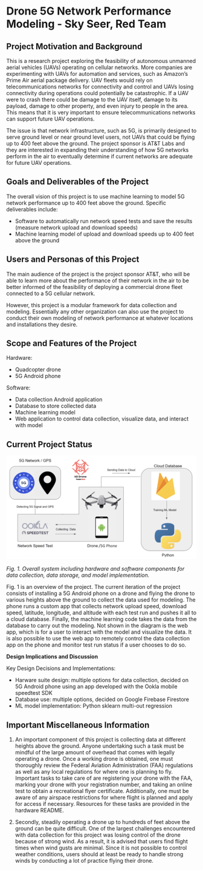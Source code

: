 # Drone 5G Network Performance Modeling  - Sky Seer, Red Team

## Project Motivation and Background

This is a research project exploring the feasibility of autonomous unmanned aerial vehicles (UAVs) operating on cellular networks. More companies are experimenting with UAVs for automation and services, such as Amazon’s Prime Air aerial package delivery. UAV fleets would rely on telecommunications networks for connectivity and control and UAVs losing connectivity during operations could potentially be catastrophic. If a UAV were to crash there could be damage to the UAV itself, damage to its payload, damage to other property, and even injury to people in the area. This means that it is very important to ensure telecommunications networks can support future UAV operations. 

The issue is that network infrastructure, such as 5G, is primarily designed to serve ground level or near ground level users, not UAVs that could be flying up to 400 feet above the ground. The project sponsor is AT&T Labs and they are interested in expanding their understanding of how 5G networks perform in the air to eventually determine if current networks are adequate for future UAV operations.


## Goals and Deliverables of the Project

The overall vision of this project is to use machine learning to model 5G network performance up to 400 feet above the ground. Specific deliverables include:

  - Software to automatically run network speed tests and save the results (measure network upload and download speeds)
  - Machine learning model of upload and download speeds up to 400 feet above the ground

## Users and Personas of this Project

The main audience of the project is the project sponsor AT&T, who will be able to learn more about the performance of their network in the air to be better informed of the feasibility of deploying a commercial drone fleet connected to a 5G cellular network.

However, this project is a modular framework for data collection and modeling. Essentially any other organization can also use the project to conduct their own modeling of network performance at whatever locations and installations they desire.

## Scope and Features of the Project

  Hardware:
  
  - Quadcopter drone 
  - 5G Android phone
  
  Software:
  
  - Data collection Android application
  - Database to store collected data
  - Machine learning model
  - Web application to control data collection, visualize data, and interact with model
 
## Current Project Status

![Image](system_diagram.png)

*Fig. 1. Overall system including hardware and software components for data collection, data storage, and model implementation.*

Fig. 1 is an overview of the project. The current iteration of the project consists of installing a 5G Android phone on a drone and flying the drone to various heights above the ground to collect the data used for modeling. The phone runs a custom app that collects network upload speed, download speed, latitude, longitude, and altitude with each test run and pushes it all to a cloud database. Finally, the machine learning code takes the data from the database to carry out the modeling. Not shown in the diagram is the web app, which is for a user to interact with the model and visualize the data. It is also possible to use the web app to remotely control the data collection app on the phone and monitor test run status if a user chooses to do so.


**Design Implications and Discussion**

Key Design Decisions and Implementations:

  - Harware suite design: multiple options for data collection, decided on 5G Android phone using an app developed with the Ookla mobile speedtest SDK
  - Database use: multiple options, decided on Google Firebase Firestore
  - ML model implementation: Python sklearn multi-out regression

## Important Miscellaneous Information

1. An important component of this project is collecting data at different heights above the ground. Anyone undertaking such a task must be mindful of the large amount of overhead that comes with legally operating a drone. Once a working drone is obtained, one must thoroughly review the Federal Aviation Administration (FAA) regulations as well as any local regulations for where one is planning to fly. Important tasks to take care of are registering your drone with the FAA, marking your drone with your registration number, and taking an online test to obtain a recreational flyer certificate. Additionally, one must be aware of any airspace restrictions for where flight is planned and apply for access if necessary. Resources for these tasks are provided in the hardware README.

2. Secondly, steadily operating a drone up to hundreds of feet above the ground can be quite difficult. One of the largest challenges encountered with data collection for this project was losing control of the drone because of strong wind. As a result, it is advised that users find flight times when wind gusts are minimal. Since it is not possible to control weather conditions, users should at least be ready to handle strong winds by conducting a lot of practice flying their drone.
